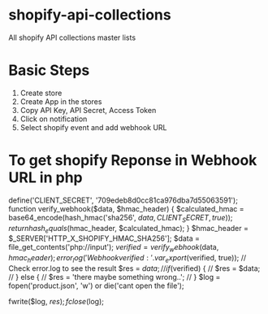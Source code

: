 # shopify-api-collections
All shopify API collections master lists

# Basic Steps
1) Create store
2) Create App in the stores
3) Copy API Key, API Secret, Access Token
4) Click on notification
5) Select shopify event and add webhook URL


# To get shopify Reponse in Webhook URL in php
define('CLIENT_SECRET', '709edeb8d0cc81ca976dba7d55063591');
function verify_webhook($data, $hmac_header)
{
    $calculated_hmac = base64_encode(hash_hmac('sha256', $data, CLIENT_SECRET, true));
    return hash_equals($hmac_header, $calculated_hmac);
}
$hmac_header = $_SERVER['HTTP_X_SHOPIFY_HMAC_SHA256'];
$data = file_get_contents('php://input');
$verified = verify_webhook($data, $hmac_header);
error_log('Webhook verified: ' . var_export($verified, true)); // Check error.log to see the result
$res = $data;
// if ($verified) {
//     $res = $data;
// } else {
//     $res = 'there maybe something wrong..';
// }
$log = fopen('product.json', 'w') or die('cant open the file');

fwrite($log, $res);
fclose($log);
